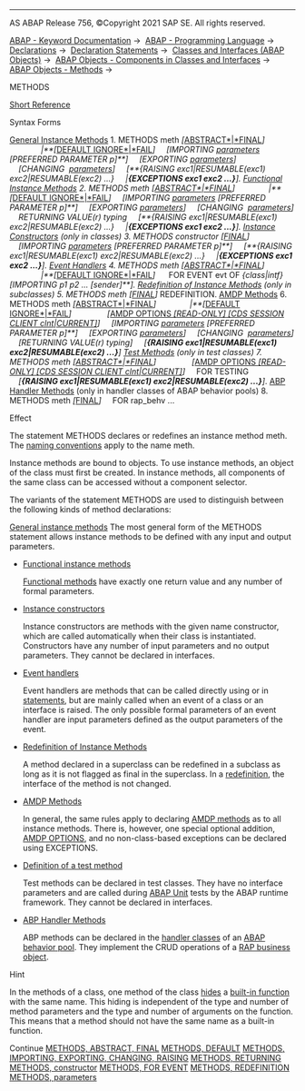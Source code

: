   

* * *

AS ABAP Release 756, ©Copyright 2021 SAP SE. All rights reserved.

[ABAP - Keyword Documentation](javascript:call_link\('abenabap.htm'\)) →  [ABAP - Programming Language](javascript:call_link\('abenabap_reference.htm'\)) →  [Declarations](javascript:call_link\('abendeclarations.htm'\)) →  [Declaration Statements](javascript:call_link\('abenabap_declarations.htm'\)) →  [Classes and Interfaces (ABAP Objects)](javascript:call_link\('abenclasses_and_interfaces.htm'\)) →  [ABAP Objects - Components in Classes and Interfaces](javascript:call_link\('abenclass_ifac_components.htm'\)) →  [ABAP Objects - Methods](javascript:call_link\('abenmethods.htm'\)) → 

METHODS

[Short Reference](javascript:call_link\('abapmethods_shortref.htm'\))

Syntax Forms

[General Instance Methods](javascript:call_link\('abapmethods_general.htm'\))
1\. METHODS meth *\[*[ABSTRACT*|*FINAL](javascript:call_link\('abapmethods_abstract_final.htm'\))*\]*
              *|**\[*[DEFAULT IGNORE*|*FAIL](javascript:call_link\('abapmethods_default.htm'\))*\]*
    *\[*IMPORTING [parameters](javascript:call_link\('abapmethods_parameters.htm'\)) *\[*PREFERRED PARAMETER p*\]**\]*
    *\[*EXPORTING [parameters](javascript:call_link\('abapmethods_parameters.htm'\))*\]*
    *\[*CHANGING  [parameters](javascript:call_link\('abapmethods_parameters.htm'\))*\]*
    *\[**{*RAISING exc1*|*RESUMABLE(exc1) exc2*|*RESUMABLE(exc2) ...*}*
    *|**{*EXCEPTIONS exc1 exc2 ...*}**\]*.
[Functional Instance Methods](javascript:call_link\('abapmethods_functional.htm'\))
2\. METHODS meth *\[*[ABSTRACT*|*FINAL](javascript:call_link\('abapmethods_abstract_final.htm'\))*\]*
              *|**\[*[DEFAULT IGNORE*|*FAIL](javascript:call_link\('abapmethods_default.htm'\))*\]*
    *\[*IMPORTING [parameters](javascript:call_link\('abapmethods_parameters.htm'\)) *\[*PREFERRED PARAMETER p*\]**\]*
    *\[*EXPORTING [parameters](javascript:call_link\('abapmethods_parameters.htm'\))*\]*
    *\[*CHANGING  [parameters](javascript:call_link\('abapmethods_parameters.htm'\))*\]*
    RETURNING VALUE(r) typing
    *\[**{*RAISING exc1*|*RESUMABLE(exc1) exc2*|*RESUMABLE(exc2) ...*}*
    *|**{*EXCEPTIONS exc1 exc2 ...*}**\]*.
[Instance Constructors](javascript:call_link\('abapmethods_constructor.htm'\)) (only in classes)
3\. METHODS constructor *\[*[FINAL](javascript:call_link\('abapmethods_abstract_final.htm'\))*\]*
    *\[*IMPORTING [parameters](javascript:call_link\('abapmethods_parameters.htm'\)) *\[*PREFERRED PARAMETER p*\]**\]*
    *\[**{*RAISING exc1*|*RESUMABLE(exc1) exc2*|*RESUMABLE(exc2) ...*}*
    *|**{*EXCEPTIONS exc1 exc2 ...*}**\]*.
[Event Handlers](javascript:call_link\('abapmethods_event_handler.htm'\))
4\. METHODS meth *\[*[ABSTRACT*|*FINAL](javascript:call_link\('abapmethods_abstract_final.htm'\))*\]*
              *|**\[*[DEFAULT IGNORE*|*FAIL](javascript:call_link\('abapmethods_default.htm'\))*\]*
     FOR EVENT evt OF *{*class*|*intf*}*
     *\[*IMPORTING p1 p2 ... *\[*sender*\]**\]*.
[Redefinition of Instance Methods](javascript:call_link\('abapmethods_redefinition.htm'\)) (only in subclasses)
5\. METHODS meth *\[*[FINAL](javascript:call_link\('abapmethods_abstract_final.htm'\))*\]* REDEFINITION.
[AMDP Methods](javascript:call_link\('abenamdp_methods.htm'\))
6\. METHODS meth *\[*[ABSTRACT*|*FINAL](javascript:call_link\('abapmethods_abstract_final.htm'\))*\]*
              *|**\[*[DEFAULT IGNORE*|*FAIL](javascript:call_link\('abapmethods_default.htm'\))*\]*
               *\[*[AMDP OPTIONS *\[*READ-ONLY*\]* *\[*CDS SESSION CLIENT clnt*|*CURRENT*\]*](javascript:call_link\('abapmethods_amdp_options.htm'\))*\]*
    *\[*IMPORTING [parameters](javascript:call_link\('abapmethods_parameters.htm'\)) *\[*PREFERRED PARAMETER p*\]**\]*
    *\[*EXPORTING [parameters](javascript:call_link\('abapmethods_parameters.htm'\))*\]*
    *\[*CHANGING  [parameters](javascript:call_link\('abapmethods_parameters.htm'\))*\]*
    *\[*RETURNING VALUE(r) typing*\]*
    *\[**{*RAISING exc1*|*RESUMABLE(exc1) exc2*|*RESUMABLE(exc2) ...*}**\]*
[Test Methods](javascript:call_link\('abapmethods_testing.htm'\)) (only in test classes)
7\. METHODS meth *\[*[ABSTRACT*|*FINAL](javascript:call_link\('abapmethods_abstract_final.htm'\))*\]*
               *\[*[AMDP OPTIONS *\[*READ-ONLY*\]* *\[*CDS SESSION CLIENT clnt*|*CURRENT*\]*](javascript:call_link\('abapmethods_amdp_options.htm'\))*\]*
    FOR TESTING
    *\[**{*RAISING exc1*|*RESUMABLE(exc1) exc2*|*RESUMABLE(exc2) ...*}**\]*.
[ABP Handler Methods](javascript:call_link\('abapmethods_for_rap_behv.htm'\)) (only in handler classes of ABAP behavior pools)
8\. METHODS meth *\[*[FINAL](javascript:call_link\('abapmethods_abstract_final.htm'\))*\]*
    FOR rap\_behv ...

Effect

The statement METHODS declares or redefines an instance method meth. The [naming conventions](javascript:call_link\('abennaming_conventions.htm'\)) apply to the name meth.

Instance methods are bound to objects. To use instance methods, an object of the class must first be created. In instance methods, all components of the same class can be accessed without a component selector.

The variants of the statement METHODS are used to distinguish between the following kinds of method declarations:

[General instance methods](javascript:call_link\('abapmethods_general.htm'\))
The most general form of the METHODS statement allows instance methods to be defined with any input and output parameters.

-   [Functional instance methods](javascript:call_link\('abapmethods_functional.htm'\))
    
    [Functional methods](javascript:call_link\('abenfunctional_method_glosry.htm'\) "Glossary Entry") have exactly one return value and any number of formal parameters.
    
-   [Instance constructors](javascript:call_link\('abapmethods_constructor.htm'\))
    
    Instance constructors are methods with the given name constructor, which are called automatically when their class is instantiated. Constructors have any number of input parameters and no output parameters. They cannot be declared in interfaces.
    
-   [Event handlers](javascript:call_link\('abapmethods_event_handler.htm'\))
    
    Event handlers are methods that can be called directly using or in [statements](javascript:call_link\('abenmethod_calls.htm'\)), but are mainly called when an event of a class or an interface is raised. The only possible formal parameters of an event handler are input parameters defined as the output parameters of the event.
    
-   [Redefinition of Instance Methods](javascript:call_link\('abapmethods_redefinition.htm'\))
    
    A method declared in a superclass can be redefined in a subclass as long as it is not flagged as final in the superclass. In a [redefinition](javascript:call_link\('abenredefinition_glosry.htm'\) "Glossary Entry"), the interface of the method is not changed.
    
-   [AMDP Methods](javascript:call_link\('abapmethods_amdp_options.htm'\))
    
    In general, the same rules apply to declaring [AMDP methods](javascript:call_link\('abenamdp_method_glosry.htm'\) "Glossary Entry") as to all instance methods. There is, however, one special optional addition, [AMDP OPTIONS](javascript:call_link\('abapmethods_amdp_options.htm'\)), and no non-class-based exceptions can be declared using EXCEPTIONS.
    
-   [Definition of a test method](javascript:call_link\('abapmethods_testing.htm'\))
    
    Test methods can be declared in test classes. They have no interface parameters and are called during [ABAP Unit](javascript:call_link\('abenabap_unit_glosry.htm'\) "Glossary Entry") tests by the ABAP runtime framework. They cannot be declared in interfaces.
    
-   [ABP Handler Methods](javascript:call_link\('abapmethods_for_rap_behv.htm'\))
    
    ABP methods can be declared in the [handler classes](javascript:call_link\('abenabp_handler_class_glosry.htm'\) "Glossary Entry") of an [ABAP behavior pool](javascript:call_link\('abenbehavior_pool_glosry.htm'\) "Glossary Entry"). They implement the CRUD operations of a [RAP business object](javascript:call_link\('abenrap_bo_glosry.htm'\) "Glossary Entry").
    

Hint

In the methods of a class, one method of the class [hides](javascript:call_link\('abenbuilt_in_functions_syntax.htm'\)) a [built-in function](javascript:call_link\('abenbuiltin_function_glosry.htm'\) "Glossary Entry") with the same name. This hiding is independent of the type and number of method parameters and the type and number of arguments on the function. This means that a method should not have the same name as a built-in function.

Continue
[METHODS, ABSTRACT, FINAL](javascript:call_link\('abapmethods_abstract_final.htm'\))
[METHODS, DEFAULT](javascript:call_link\('abapmethods_default.htm'\))
[METHODS, IMPORTING, EXPORTING, CHANGING, RAISING](javascript:call_link\('abapmethods_general.htm'\))
[METHODS, RETURNING](javascript:call_link\('abapmethods_functional.htm'\))
[METHODS, constructor](javascript:call_link\('abapmethods_constructor.htm'\))
[METHODS, FOR EVENT](javascript:call_link\('abapmethods_event_handler.htm'\))
[METHODS, REDEFINITION](javascript:call_link\('abapmethods_redefinition.htm'\))
[METHODS, parameters](javascript:call_link\('abapmethods_parameters.htm'\))